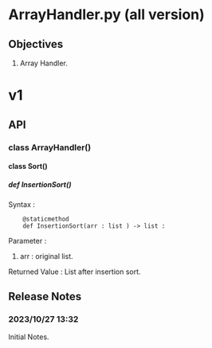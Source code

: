 # ArrayHandler.py (all version)
## Objectives
1. Array Handler.
# v1
## API
### class ArrayHandler()
#### class Sort()
##### def InsertionSort()
Syntax : 

        @staticmethod
        def InsertionSort(arr : list ) -> list :

Parameter :
1. arr : original list.

Returned Value :
List after insertion sort.

## Release Notes
### 2023/10/27 13:32
Initial Notes.

